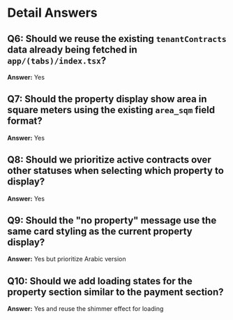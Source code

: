 # Detail Answers

## Q6: Should we reuse the existing `tenantContracts` data already being fetched in `app/(tabs)/index.tsx`?
**Answer:** Yes

## Q7: Should the property display show area in square meters using the existing `area_sqm` field format?
**Answer:** Yes

## Q8: Should we prioritize active contracts over other statuses when selecting which property to display?
**Answer:** Yes

## Q9: Should the "no property" message use the same card styling as the current property display?
**Answer:** Yes but prioritize Arabic version

## Q10: Should we add loading states for the property section similar to the payment section?
**Answer:** Yes and reuse the shimmer effect for loading